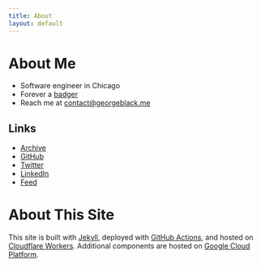 ```yaml
---
title: About
layout: default
---
```


# About Me

* Software engineer in Chicago
* Forever a [badger](https://twitter.com/georgeblackm/status/995345329087270912)
* Reach me at [contact@georgeblack.me](mailto:contact@georgeblack.me)

## Links
* [Archive](/archive/)
* [GitHub](https://github.com/georgemblack)
* [Twitter](https://twitter.com/georgeblackm)
* [LinkedIn](https://www.linkedin.com/in/georgemblack/)
* [Feed](https://georgeblack.me/feed.xml)

# About This Site

This site is built with [Jekyll](https://jekyllrb.com), deployed with [GitHub Actions](https://github.com/features/actions), and hosted on [Cloudflare Workers](https://workers.cloudflare.com). Additional components are hosted on [Google Cloud Platform](https://cloud.google.com).
